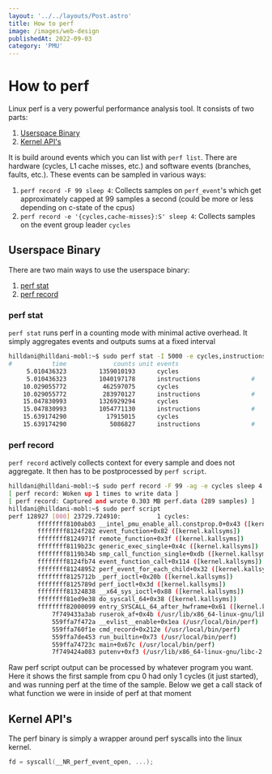 ```yaml
---
layout: '../../layouts/Post.astro'
title: How to perf
image: /images/web-design
publishedAt: 2022-09-03
category: 'PMU'
---
```


# How to perf

Linux perf is a very powerful performance analysis tool. It consists of two parts:

1. [Userspace Binary](#userspace-binary)
2. [Kernel API's](#kernel-apis)

It is build around events which you can list with `perf list`. There are hardware (cycles, L1 cache misses, etc.) and software events (branches, faults, etc.). These events can be sampled in various ways:
1. `perf record -F 99 sleep 4`: Collects samples on `perf_event`'s which get approximately capped at 99 samples a second (could be more or less depending on c-state of the cpus)
2. `perf record -e '{cycles,cache-misses}:S' sleep 4`: Collects samples on the event group leader `cycles`

## Userspace Binary
There are two main ways to use the userspace binary:

1. [perf stat](#perf-stat)
2. [perf record](#perf-record)

### perf stat
`perf stat` runs perf in a counting mode with minimal active overhead. It simply aggregates events and outputs sums at a fixed interval
```bash
hilldani@hilldani-mobl:~$ sudo perf stat -I 5000 -e cycles,instructions
#           time             counts unit events
     5.010436323         1359010193      cycles
     5.010436323         1040197178      instructions              #    0.77  insn per cycle
    10.029055772          462597075      cycles
    10.029055772          283970127      instructions              #    0.61  insn per cycle
    15.047830993         1326929294      cycles
    15.047830993         1054771130      instructions              #    0.79  insn per cycle
    15.639174290           17915015      cycles
    15.639174290            5086827      instructions              #    0.28  insn per cycle
```

### perf record
`perf record` actively collects context for every sample and does not aggregate. It then has to be postprocessed by `perf script`.

```bash
hilldani@hilldani-mobl:~$ sudo perf record -F 99 -ag -e cycles sleep 4
[ perf record: Woken up 1 times to write data ]
[ perf record: Captured and wrote 0.303 MB perf.data (289 samples) ]
hilldani@hilldani-mobl:~$ sudo perf script
perf 128927 [000] 23729.724910:          1 cycles:
        ffffffff8100ab03 __intel_pmu_enable_all.constprop.0+0x43 ([kernel.kallsyms])
        ffffffff8124f282 event_function+0x82 ([kernel.kallsyms])
        ffffffff8124971f remote_function+0x3f ([kernel.kallsyms])
        ffffffff8119b23c generic_exec_single+0x4c ([kernel.kallsyms])
        ffffffff8119b34b smp_call_function_single+0xdb ([kernel.kallsyms])
        ffffffff8124fb74 event_function_call+0x114 ([kernel.kallsyms])
        ffffffff81248952 perf_event_for_each_child+0x32 ([kernel.kallsyms])
        ffffffff8125712b _perf_ioctl+0x20b ([kernel.kallsyms])
        ffffffff8125789d perf_ioctl+0x3d ([kernel.kallsyms])
        ffffffff81324838 __x64_sys_ioctl+0x88 ([kernel.kallsyms])
        ffffffff81ed9e38 do_syscall_64+0x38 ([kernel.kallsyms])
        ffffffff82000099 entry_SYSCALL_64_after_hwframe+0x61 ([kernel.kallsyms])
            7f749433a3ab ruserok_af+0x4b (/usr/lib/x86_64-linux-gnu/libc-2.31.so)
            559ffa7f472a __evlist__enable+0x1ea (/usr/local/bin/perf)
            559ffa760f1e cmd_record+0x212e (/usr/local/bin/perf)
            559ffa7de453 run_builtin+0x73 (/usr/local/bin/perf)
            559ffa74723c main+0x67c (/usr/local/bin/perf)
            7f749424a083 putenv+0xf3 (/usr/lib/x86_64-linux-gnu/libc-2.31.so)

```

Raw perf script output can be processed by whatever program you want. Here it shows the first sample from cpu 0 had only 1 cycles (it just started), and was running perf at the time of the sample. Below we get a call stack of what function we were in inside of perf at that moment

## Kernel API's
The perf binary is simply a wrapper around perf syscalls into the linux kernel.
```c
fd = syscall(__NR_perf_event_open, ...);
```